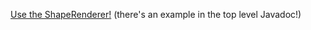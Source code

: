 [Use the ShapeRenderer!](http://libgdx.badlogicgames.com/nightlies/docs/api/com/badlogic/gdx/graphics/glutils/ShapeRenderer.html) (there's an example in the top level Javadoc!)